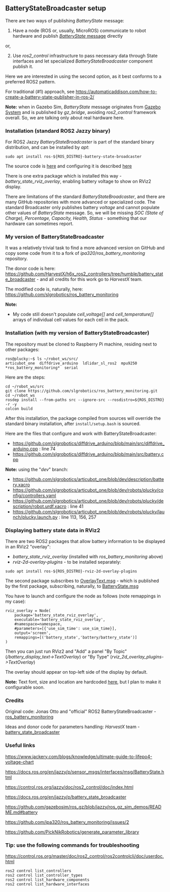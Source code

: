 ## BatteryStateBroadcaster setup

There are two ways of publishing _BatteryState_ message:
1. Have a node (ROS or, usually, MicroROS) communicate to robot hardware and publish [_BatteryState_ message](https://docs.ros.org/en/jazzy/p/sensor_msgs/interfaces/msg/BatteryState.html) directly

or,
   
2. Use _ros2_control_ infrastructure to pass necessary data through State interfaces and let specialized _BatteryStateBroadcaster_ component publish it.

Here we are interested in using the second option, as it best conforms to a preferred ROS2 pattern.

For traditional (#1) approach, see https://automaticaddison.com/how-to-create-a-battery-state-publisher-in-ros-2/

**Note:** when in Gazebo Sim, _BatteryState_ message originates from [Gazebo System](https://gazebosim.org/api/sim/8/battery.html) and is published by *gz_bridge*, avoiding *ros2_control* framework overall.
So, we are talking only about real hardware here.

### Installation (standard ROS2 Jazzy binary)

For ROS2 Jazzy _BatteryStateBroadcaster_ is part of the standard binary distribution, and can be installed by _apt_:
```
sudo apt install ros-${ROS_DISTRO}-battery-state-broadcaster
```
The source code is [here](https://github.com/ipa320/ros_battery_monitoring)
and configuring it is described [here](https://docs.ros.org/en/jazzy/p/battery_state_broadcaster/)

There is one extra package which is installed this way - *battery_state_rviz_overlay*, enabling battery voltage to show on RViz2 display.

There are limitations of the standard _BatteryStateBroadcaster_, and there are many GitHub repositories with more advanced or specialized code.
The standard Broadcaster only publishes battery _voltage_ and cannot populate other values of _BatteryState_ message. 
So, we will be missing *SOC (State of Charge), Percentage, Capacity, Health, Status* - something that our hardware can sometimes report.

### My version of BatteryStateBroadcaster

It was a relatively trivial task to find a more advanced version on GitHub and copy some code from it to a fork of *ipa320/ros_battery_monitoring* repository.

The donor code is here: https://github.com/HarvestX/h6x_ros2_controllers/tree/humble/battery_state_broadcaster - and all credits for this work go to _HarvestX_ team.

The modified code is, naturally, here: https://github.com/slgrobotics/ros_battery_monitoring

**Note:**
- My code still doesn't populate *cell_voltage[]* and *cell_temperature[]* arrays of individual cell values for each cell in the pack.

### Installation (with my version of BatteryStateBroadcaster)

The repository must be cloned to Raspberry Pi machine, residing next to other packages:
```
ros@plucky:~$ ls ~/robot_ws/src/
articubot_one  diffdrive_arduino  ldlidar_sl_ros2  mpu9250  *ros_battery_monitoring*  serial
```
Here are the steps:
```
cd ~/robot_ws/src
git clone https://github.com/slgrobotics/ros_battery_monitoring.git
cd ~/robot_ws
rosdep install --from-paths src --ignore-src --rosdistro=${ROS_DISTRO} -r -y
colcon build
```
After this installation, the package compiled from sources will override the standard binary installation, after ```install/setup.bash``` is sourced.

Here are the files that configure and work with BatteryStateBroadcaster:
- https://github.com/slgrobotics/diffdrive_arduino/blob/main/src/diffdrive_arduino.cpp : line 74
- https://github.com/slgrobotics/diffdrive_arduino/blob/main/src/battery.cpp

**Note:** using the "_dev_" branch:

- https://github.com/slgrobotics/articubot_one/blob/dev/description/battery.xacro
- https://github.com/slgrobotics/articubot_one/blob/dev/robots/plucky/config/controllers.yaml
- https://github.com/slgrobotics/articubot_one/blob/dev/robots/plucky/description/robot.urdf.xacro : line 41
- https://github.com/slgrobotics/articubot_one/blob/dev/robots/plucky/launch/plucky.launch.py : line 113, 156, 257

### Displaying battery state data in RViz2

There are two ROS2 packages that allow battery information to be displayed in an RViz2 "overlay":
- *battery_state_rviz_overlay* (installed with *ros_battery_monitoring* above)
- *rviz-2d-overlay-plugins* - to be installed separately:
```
sudo apt install ros-${ROS_DISTRO}-rviz-2d-overlay-plugins
```
The second package subscribes to [OverlayText.msg](https://github.com/teamspatzenhirn/rviz_2d_overlay_plugins/blob/main/rviz_2d_overlay_msgs/msg/OverlayText.msg) - which
is published by the first package, subscribing, naturally, to [BatteryState.msg](https://docs.ros.org/en/jazzy/p/sensor_msgs/interfaces/msg/BatteryState.html)

You have to launch and configure the node as follows (note remappings in my case):
```
rviz_overlay = Node(
    package='battery_state_rviz_overlay',
    executable='battery_state_rviz_overlay',
    #namespace=namespace,
    #parameters=[{'use_sim_time': use_sim_time}],
    output='screen',
    remappings=[('battery_state','battery/battery_state')]
)
```
Then you can just run RViz2 and "Add" a panel "By Topic" (*/battery_display_text->TextOverlay*) or "By Type" (*rviz_2d_overlay_plugins->TextOverlay*)

The overlay should appear on top-left side of the display by default.

**Note:** Text font, size and location are hardcoded [here](https://github.com/slgrobotics/ros_battery_monitoring/blob/main/battery_state_rviz_overlay/src/BatteryStateDisplay.cpp),
but I plan to make it configurable soon.

### Credits

Original code: Jonas Otto and "official" ROS2 BatteryStateBroadcaster - [ros_battery_monitoring](https://github.com/ipa320/ros_battery_monitoring)

Ideas and donor code for parameters handling: _HarvestX_ team - [battery_state_broadcaster](https://github.com/HarvestX/h6x_ros2_controllers/tree/humble/battery_state_broadcaster)

### Useful links

https://www.jackery.com/blogs/knowledge/ultimate-guide-to-lifepo4-voltage-chart

https://docs.ros.org/en/jazzy/p/sensor_msgs/interfaces/msg/BatteryState.html

https://control.ros.org/jazzy/doc/ros2_control/doc/index.html

https://docs.ros.org/en/jazzy/p/battery_state_broadcaster

https://github.com/gazebosim/ros_gz/blob/jazzy/ros_gz_sim_demos/README.md#battery

https://github.com/ipa320/ros_battery_monitoring/issues/2

https://github.com/PickNikRobotics/generate_parameter_library

### Tip: use the following commands for troubleshooting

https://control.ros.org/master/doc/ros2_control/ros2controlcli/doc/userdoc.html
```
ros2 control list_controllers
ros2 control list_controller_types
ros2 control list_hardware_components
ros2 control list_hardware_interfaces
```
